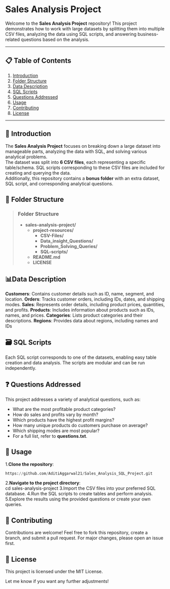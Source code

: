 # Sales Analysis Project

Welcome to the **Sales Analysis Project** repository! This project demonstrates how to work with large datasets by splitting them into multiple CSV files, analyzing the data using SQL scripts, and answering business-related questions based on the analysis.

---

## 📋 Table of Contents

1. [Introduction](##📖Introduction)  
2. [Folder Structure](#Folder-Structure)  
3. [Data Description](#Data-Description)  
4. [SQL Scripts](#Sql-Scripts)  
5. [Questions Addressed](#Questions-Addressed)  
6. [Usage](#Usage)  
7. [Contributing](#Contributing)  
8. [License](#License)

---

## 📖 Introduction

The **Sales Analysis Project** focuses on breaking down a large dataset into manageable parts, analyzing the data with SQL, and solving various analytical problems.  
The dataset was split into **6 CSV files**, each representing a specific table/schema. SQL scripts corresponding to these CSV files are included for creating and querying the data.  
Additionally, this repository contains a **bonus folder** with an extra dataset, SQL script, and corresponding analytical questions.

## 📂 Folder Structure

> ### Folder Structure
> - **sales-analysis-project/**
>   - **project-resources/**
>     - **CSV-Files/**
>     - **Data_insight_Questions/**
>     - **Problem_Solving_Queries/**
>     - **SQL-scripts/** 
>   - **README.md**
>   - **LICENSE**

## 📊Data Description

**Customers**: Contains customer details such as ID, name, segment, and location.
**Orders**: Tracks customer orders, including IDs, dates, and shipping modes.
**Sales**: Represents order details, including product prices, quantities, and profits.
**Products**: Includes information about products such as IDs, names, and prices.
**Categories**: Lists product categories and their descriptions.
**Regions**: Provides data about regions, including names and IDs

## 🗃️ SQL Scripts

Each SQL script corresponds to one of the datasets, enabling easy table creation and data analysis. The scripts are modular and can be run independently.

## ❓ Questions Addressed

This project addresses a variety of analytical questions, such as:

* What are the most profitable product categories?
* How do sales and profits vary by month?
* Which products have the highest profit margins?
* How many unique products do customers purchase on average?
* Which shipping modes are most popular?
* For a full list, refer to **questions.txt**.

## 🚀 Usage

1.**Clone the repository**:

``` sql
https://github.com/AditiAggarwal21/Sales_Analysis_SQL_Project.git
```


2.**Navigate to the project directory**:  
cd sales-analysis-project
3.Import the CSV files into your preferred SQL database.
4.Run the SQL scripts to create tables and perform analysis.
5.Explore the results using the provided questions or create your own queries.

## 🤝 Contributing

Contributions are welcome! Feel free to fork this repository, create a branch, and submit a pull request. For major changes, please open an issue first.

## 📜 License

This project is licensed under the MIT License.

Let me know if you want any further adjustments!
